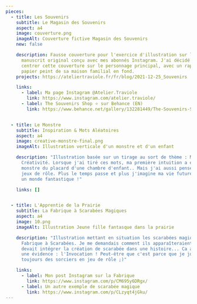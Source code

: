 ```yaml
---
pieces:
  - title: Les Souvenirs
    subtitle: Le Magasin des Souvenirs
    aspect: a4
    image: couverture.png
    imageAlt: Couverture fictive Magasin des Souvenirs
    new: false

    description: Fausse couverture pour l'exercice d'illustration sur la base d'un
      manuscrit original conçu avec mes abonnés Instagram. J'ai décidé de
      centrer cette couverture sur le personnage principal, avec un rappel du
      papier peint de sa maison familial en fond.
    projects: https://ateliertraviole.fr/fr/blog/2021-12-25_Souvenirs

    links:
      - label: Ma page Instagram @Atelier.Traviole
        link: https://www.instagram.com/atelier.traviole/
      - label: The Souvenirs Shop ⭐ sur Behance (EN)
        link: https://www.behance.net/gallery/132281449/The-Souvenirs-Shop-A-dummy-picture-book


  - title: Le Monstre
    subtitle: Inspiration & Mots Aléatoires
    aspect: a4
    image: creative-monstre-final.png
    imageAlt: Illustration verticale d'un monstre et d'un enfant

    description: "Illustration basée sur un tirage au sort de thème : Monstre et
      Créativité. Lorsque j'ai tiré ces mots, ma première intuition a été le
      monstre du placard d'une chambre d'enfant.. Mais j'ai aussi pensé aux
      jeux de rôle. Plus le temps passe et plus j'imagine ma vie future dans
      un monde fantastique !"

    links: []


  - title: L'Apprentie de la Prairie
    subtitle: La Fabrique à Scarabées Magiques
    aspect: a4
    image: 10.png
    imageAlt: Illustration Jeune fille fantasque dans la prairie

    description: "Illustration mettant en situation les scarabées magiques de la
      Fabrique à Scarabées. Je me demandais comment ils apparaîteraient si on
      devait intégrer la création de scarabée dans une histoire... Ca a été
      une évidence : l'Invocation ! Peut-être que c'est parce que je joue
      toujours des sorciers en jeu de rôle ;)"

    links:
      - label: Mon post Instagram sur la Fabrique
        link: https://www.instagram.com/p/CM695y6DRgx/
      - label: Un autre exemple de scarabée magique
        link: https://www.instagram.com/p/CLzyqt4jGku/
---
```


